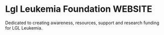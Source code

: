 # Lgl Leukemia Foundation WEBSITE
Dedicated to creating awareness, resources, support and research funding for LGL Leukemia.
